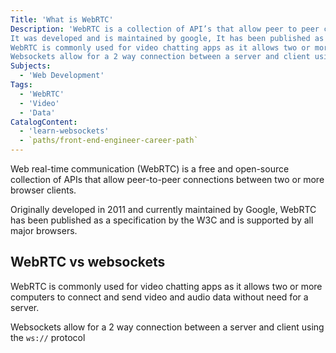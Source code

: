 ```yaml
---
Title: 'What is WebRTC'
Description: 'WebRTC is a collection of API’s that allow peer to peer connection’s between two browser clients
It was developed and is maintained by google, It has been published as a specification by the W3C and all browsers support it.WebRTC vs websockets
WebRTC is commonly used for video chatting apps as it allows two or more computers to connect and send video and audio data without need for a server.
Websockets allow for a 2 way connection between a server and client using the `ws://` protocol'
Subjects:
  - 'Web Development'
Tags:
  - 'WebRTC'
  - 'Video'
  - 'Data'
CatalogContent:
  - 'learn-websockets'
  - `paths/front-end-engineer-career-path`
---
```


Web real-time communication (WebRTC) is a free and open-source collection of APIs that allow peer-to-peer connections between two or more browser clients.

Originally developed in 2011 and currently maintained by Google, WebRTC has been published as a specification by the W3C and is supported by all major browsers.

## WebRTC vs websockets

WebRTC is commonly used for video chatting apps as it allows two or more computers to connect and send video and audio data without need for a server.

Websockets allow for a 2 way connection between a server and client using the `ws://` protocol
